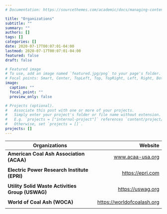 ```yaml
---
# Documentation: https://sourcethemes.com/academic/docs/managing-content/

title: "Organizations"
subtitle: ""
summary: ""
authors: []
tags: []
categories: []
date: 2020-07-17T00:07:01-04:00
lastmod: 2020-07-17T00:07:01-04:00
featured: false
draft: false

# Featured image
# To use, add an image named `featured.jpg/png` to your page's folder.
# Focal points: Smart, Center, TopLeft, Top, TopRight, Left, Right, BottomLeft, Bottom, BottomRight.
image:
  caption: ""
  focal_point: ""
  preview_only: false

# Projects (optional).
#   Associate this post with one or more of your projects.
#   Simply enter your project's folder or file name without extension.
#   E.g. `projects = ["internal-project"]` references `content/project/deep-learning/index.md`.
#   Otherwise, set `projects = []`.
projects: []
---
```



**Organizations**                       |               **Website**      |
|--------------------------------------------------|-------------------------:|
|**American Coal Ash Association (ACAA)**  |www.acaa-usa.org                |
|||
|**Electric Power Research Institute (EPRI)** | https://epri.com |
|||
|**Utility Solid Waste Activities Group (USWAG)** |https://uswag.org      |
|||
|**World of Coal Ash (WOCA)**   |https://worldofcoalash.org                 |
|||
